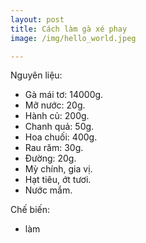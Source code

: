 ```yaml
---
layout: post
title: Cách làm gà xé phay
image: /img/hello_world.jpeg

---
```

Nguyên liệu:

- Gà mái tơ: 14000g.
- Mỡ nước: 20g.
- Hành củ: 200g.
- Chanh quả: 50g.
- Hoa chuối: 400g.
- Rau răm: 30g.
- Đường: 20g.
- Mỳ chính, gia vị.
- Hạt tiêu, ớt tươi.
- Nước mắm.

Chế biến:
- làm
